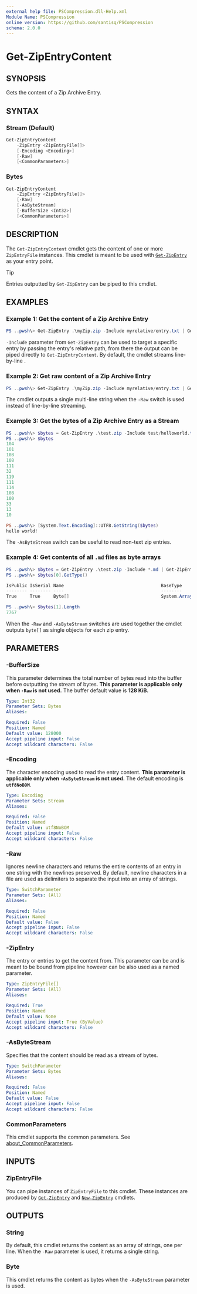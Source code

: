 ```yaml
---
external help file: PSCompression.dll-Help.xml
Module Name: PSCompression
online version: https://github.com/santisq/PSCompression
schema: 2.0.0
---
```


# Get-ZipEntryContent

## SYNOPSIS

Gets the content of a Zip Archive Entry.

## SYNTAX

### Stream (Default)

```powershell
Get-ZipEntryContent
    -ZipEntry <ZipEntryFile[]>
    [-Encoding <Encoding>]
    [-Raw]
    [<CommonParameters>]
```

### Bytes

```powershell
Get-ZipEntryContent
    -ZipEntry <ZipEntryFile[]>
    [-Raw]
    [-AsByteStream]
    [-BufferSize <Int32>]
    [<CommonParameters>]
```

## DESCRIPTION

The `Get-ZipEntryContent` cmdlet gets the content of one or more `ZipEntryFile` instances.
This cmdlet is meant to be used with [`Get-ZipEntry`](./Get-ZipEntry.md) as your entry point.

> [!TIP]
> Entries outputted by `Get-ZipEntry` can be piped to this cmdlet.

## EXAMPLES

### Example 1: Get the content of a Zip Archive Entry

```powershell
PS ..pwsh\> Get-ZipEntry .\myZip.zip -Include myrelative/entry.txt | Get-ZipEntryContent
```

`-Include` parameter from `Get-ZipEntry` can be used to target a specific entry by passing the entry's relative path, from there the output can be piped directly to `Get-ZipEntryContent`.
By default, the cmdlet streams line-by-line .

### Example 2: Get raw content of a Zip Archive Entry

```powershell
PS ..pwsh\> Get-ZipEntry .\myZip.zip -Include myrelative/entry.txt | Get-ZipEntryContent -Raw
```

The cmdlet outputs a single multi-line string when the `-Raw` switch is used instead of line-by-line streaming.

### Example 3: Get the bytes of a Zip Archive Entry as a Stream

```powershell
PS ..pwsh\> $bytes = Get-ZipEntry .\test.zip -Include test/helloworld.txt | Get-ZipEntryContent -AsByteStream
PS ..pwsh\> $bytes
104
101
108
108
111
32
119
111
114
108
100
33
13
10

PS ..pwsh\> [System.Text.Encoding]::UTF8.GetString($bytes)
hello world!
```

The `-AsByteStream` switch can be useful to read non-text zip entries.

### Example 4: Get contents of all `.md` files as byte arrays

```powershell
PS ..pwsh\> $bytes = Get-ZipEntry .\test.zip -Include *.md | Get-ZipEntryContent -AsByteStream -Raw
PS ..pwsh\> $bytes[0].GetType()

IsPublic IsSerial Name                                     BaseType
-------- -------- ----                                     --------
True     True     Byte[]                                   System.Array

PS ..pwsh\> $bytes[1].Length
7767
```

When the `-Raw` and `-AsByteStream` switches are used together the cmdlet outputs `byte[]` as single objects for each zip entry.

## PARAMETERS

### -BufferSize

This parameter determines the total number of bytes read into the buffer before outputting the stream of bytes. __This parameter is applicable only when `-Raw` is not used.__ The buffer default value is __128 KiB.__

```yaml
Type: Int32
Parameter Sets: Bytes
Aliases:

Required: False
Position: Named
Default value: 128000
Accept pipeline input: False
Accept wildcard characters: False
```

### -Encoding

The character encoding used to read the entry content. __This parameter is applicable only when `-AsByteStream` is not used.__ The default encoding is __`utf8NoBOM`__.

```yaml
Type: Encoding
Parameter Sets: Stream
Aliases:

Required: False
Position: Named
Default value: utf8NoBOM
Accept pipeline input: False
Accept wildcard characters: False
```

### -Raw

Ignores newline characters and returns the entire contents of an entry in one string with the newlines preserved. By default, newline characters in a file are used as delimiters to separate the input into an array of strings.

```yaml
Type: SwitchParameter
Parameter Sets: (All)
Aliases:

Required: False
Position: Named
Default value: False
Accept pipeline input: False
Accept wildcard characters: False
```

### -ZipEntry

The entry or entries to get the content from. This parameter can be and is meant to be bound from pipeline however can be also used as a named parameter.

```yaml
Type: ZipEntryFile[]
Parameter Sets: (All)
Aliases:

Required: True
Position: Named
Default value: None
Accept pipeline input: True (ByValue)
Accept wildcard characters: False
```

### -AsByteStream

Specifies that the content should be read as a stream of bytes.

```yaml
Type: SwitchParameter
Parameter Sets: Bytes
Aliases:

Required: False
Position: Named
Default value: False
Accept pipeline input: False
Accept wildcard characters: False
```

### CommonParameters

This cmdlet supports the common parameters. See [about_CommonParameters](http://go.microsoft.com/fwlink/?LinkID=113216).

## INPUTS

### ZipEntryFile

You can pipe instances of `ZipEntryFile` to this cmdlet. These instances are produced by [`Get-ZipEntry`](Get-ZipEntry.md) and [`New-ZipEntry`](New-ZipEntry.md) cmdlets.

## OUTPUTS

### String

By default, this cmdlet returns the content as an array of strings, one per line. When the `-Raw` parameter is used, it returns a single string.

### Byte

This cmdlet returns the content as bytes when the `-AsByteStream` parameter is used.
